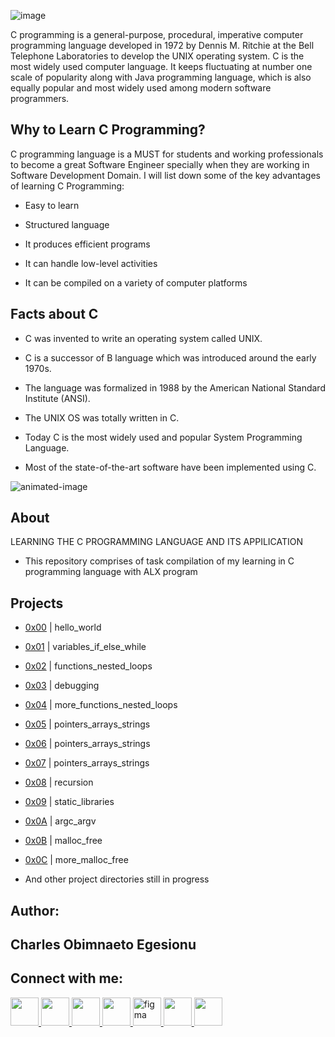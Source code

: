 ![image](https://user-images.githubusercontent.com/105589308/194294270-87239719-6279-4c5a-8c81-f5a6b533fc26.png)

C programming is a general-purpose, procedural, imperative computer programming language developed in 1972 by Dennis M. Ritchie at the Bell Telephone Laboratories to develop the UNIX operating system. C is the most widely used computer language. It keeps fluctuating at number one scale of popularity along with Java programming language, which is also equally popular and most widely used among modern software programmers.

## Why to Learn C Programming? ##
C programming language is a MUST for students and working professionals to become a great Software Engineer specially when they are working in Software Development Domain. I will list down some of the key advantages of learning C Programming:

- Easy to learn

- Structured language

- It produces efficient programs

- It can handle low-level activities

- It can be compiled on a variety of computer platforms

## Facts about C ##
- C was invented to write an operating system called UNIX.

- C is a successor of B language which was introduced around the early 1970s.

- The language was formalized in 1988 by the American National Standard Institute (ANSI).

- The UNIX OS was totally written in C.

- Today C is the most widely used and popular System Programming Language.

- Most of the state-of-the-art software have been implemented using C.

![animated-image](https://i.postimg.cc/rprHShJ1/C-compilation-process.gif)

## About ##
LEARNING THE C PROGRAMMING LANGUAGE AND ITS APPILICATION

- This repository comprises of task compilation of my learning in C programming language with ALX program

## Projects ##
- [0x00](https://github.com/IamNaeto/alx-low_level_programming/tree/master/0x00-hello_world) | hello_world

- [0x01](https://github.com/IamNaeto/alx-low_level_programming/tree/master/0x01-variables_if_else_while) | variables_if_else_while

- [0x02](https://github.com/IamNaeto/alx-low_level_programming/tree/master/0x02-functions_nested_loops) | functions_nested_loops

- [0x03](https://github.com/IamNaeto/alx-low_level_programming/tree/master/0x03-debugging) | debugging

- [0x04](https://github.com/IamNaeto/alx-low_level_programming/tree/master/0x04-more_functions_nested_loops) | more_functions_nested_loops

- [0x05](https://github.com/IamNaeto/alx-low_level_programming/tree/master/0x05-pointers_arrays_strings) | pointers_arrays_strings

- [0x06](https://github.com/IamNaeto/alx-low_level_programming/tree/master/0x06-pointers_arrays_strings) | pointers_arrays_strings

- [0x07](https://github.com/IamNaeto/alx-low_level_programming/tree/master/0x07-pointers_arrays_strings) | pointers_arrays_strings

- [0x08](https://github.com/IamNaeto/alx-low_level_programming/tree/master/0x08-recursion) | recursion

- [0x09](https://github.com/IamNaeto/alx-low_level_programming/tree/master/0x09-static_libraries) | static_libraries

- [0x0A](https://github.com/IamNaeto/alx-low_level_programming/tree/master/0x0A-argc_argv) | argc_argv

- [0x0B](https://github.com/IamNaeto/alx-low_level_programming/tree/master/0x0B-malloc_free) | malloc_free

- [0x0C](https://github.com/IamNaeto/alx-low_level_programming/tree/master/0x0C-more_malloc_free) | more_malloc_free

- And other project directories still in progress

## Author: ##
## Charles Obimnaeto Egesionu ##

## Connect with me: ##

<a href="https://linkedin.com/in/charles-obimnaetochukwu-egesionu/">
<img src="https://cdn.jsdelivr.net/gh/devicons/devicon/icons/linkedin/linkedin-original.svg" width="45" height="45"/>
</a>

<a href="https://twitter.com/naetocharlie/">
<img src="https://cdn.jsdelivr.net/gh/devicons/devicon/icons/twitter/twitter-original.svg" width="45" height="45"/>
</a>

<a href="https://www.instagram.com/iam_naetocharlie/">
<img src="https://upload.wikimedia.org/wikipedia/commons/thumb/9/96/Instagram.svg/512px-Instagram.svg.png?20170725025253" width="45" height="45"/>
</a>

<a href="https://stackoverflow.com/users/20085737/iamnaeto">
 <img src="https://upload.wikimedia.org/wikipedia/commons/thumb/e/ef/Stack_Overflow_icon.svg/512px-Stack_Overflow_icon.svg.png?20190716190036" width="45" height="45"/>
</a>

<a href="https://www.figma.com/@iamnaeto">
 <img src="https://cdn.jsdelivr.net/gh/devicons/devicon/icons/figma/figma-original.svg" alt="figma" width="45" height="45"/>
</a>

<a href="https://replit.com/@IamNaeto">
 <img src="https://upload.wikimedia.org/wikipedia/commons/thumb/b/b2/Repl.it_logo.svg/512px-Repl.it_logo.svg.png?20190414162605" width="45" height="45"/>
</a>

<a href="https://codepen.io/iamnaeto/">
 <img src="https://cdn.jsdelivr.net/gh/devicons/devicon/icons/codepen/codepen-plain.svg" width="45" height="45"/>
</a>
